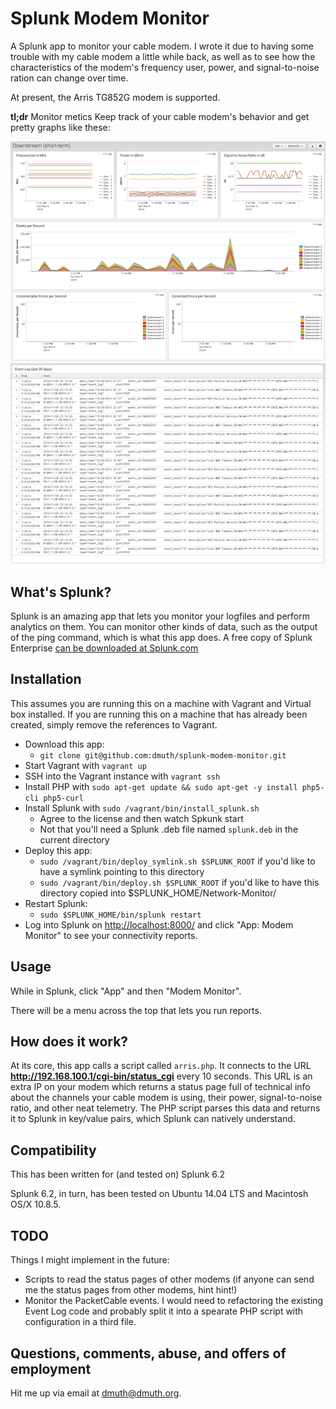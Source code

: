 # Splunk Modem Monitor


A Splunk app to monitor your cable modem.  I wrote it due to having some trouble with my cable modem a little while back, as well as to see how the characteristics of the modem's frequency user, power, and signal-to-noise ration can change over time.

At present, the Arris TG852G modem is supported.

**tl;dr** Monitor metics 
Keep track of your cable modem's behavior and get pretty graphs like these:

![Downstream Short Term Report](./img/downstream-short-term.png) ![Event Log grabbed from the modem](./img/event-log.png)


## What's Splunk?

Splunk is an amazing app that lets you monitor your logfiles and perform analytics on them.  You can monitor other kinds of data, such as the output of the ping command, which is what this app does.  A free copy of Splunk Enterprise [can be downloaded at Splunk.com](http://www.splunk.com/)


## Installation

This assumes you are running this on a machine with Vagrant and Virtual box installed.  If you are running this on a machine 
that has already been created, simply remove the references to Vagrant.

- Download this app:
	- `git clone git@github.com:dmuth/splunk-modem-monitor.git`
- Start Vagrant with `vagrant up`
- SSH into the Vagrant instance with `vagrant ssh`
- Install PHP with `sudo apt-get update && sudo apt-get -y install php5-cli php5-curl`
- Install Splunk with `sudo /vagrant/bin/install_splunk.sh`
    - Agree to the license and then watch Spkunk start
    - Not that you'll need a Splunk .deb file named `splunk.deb` in the current directory
- Deploy this app:
	- `sudo /vagrant/bin/deploy_symlink.sh $SPLUNK_ROOT` if you'd like to have a symlink pointing to this directory
	- `sudo /vagrant/bin/deploy.sh $SPLUNK_ROOT` if you'd like to have this directory copied into $SPLUNK_HOME/Network-Monitor/
- Restart Splunk:
    - `sudo $SPLUNK_HOME/bin/splunk restart`
- Log into Splunk on [http://localhost:8000/](http://localhost:8000/) and click "App: Modem Monitor" to see your connectivity reports.



## Usage

While in Splunk, click "App" and then "Modem Monitor".

There will be a menu across the top that lets you run reports.



## How does it work?

At its core, this app calls a script called `arris.php`.  It connects to the URL **http://192.168.100.1/cgi-bin/status_cgi** every 10 seconds.  This URL is an extra IP on your modem which returns a status page full of technical info about the channels your cable modem is using, their power, signal-to-noise ratio, and other neat telemetry.  The PHP script parses this data and returns it to Splunk in key/value pairs, which Splunk can natively understand.


## Compatibility

This has been written for (and tested on) Splunk 6.2

Splunk 6.2, in turn, has been tested on Ubuntu 14.04 LTS and Macintosh OS/X 10.8.5.



## TODO

Things I might implement in the future:

- Scripts to read the status pages of other modems (if anyone can send me the status pages from other modems, hint hint!)
- Monitor the PacketCable events. I would need to refactoring the existing Event Log code and probably split it into a spearate PHP script with configuration in a third file.


    
## Questions, comments, abuse, and offers of employment

Hit me up via email at dmuth@dmuth.org.
